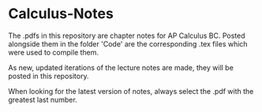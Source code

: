 # Calculus-Notes
The .pdfs in this repository are chapter notes for AP Calculus BC. Posted alongside them in the folder 'Code' are the corresponding .tex files which were used to compile them.

As new, updated iterations of the lecture notes are made, they will be posted in this repository.

When looking for the latest version of notes, always select the .pdf with the greatest last number.
